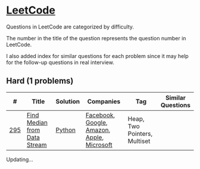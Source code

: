 # [LeetCode](/LeetCode)
Questions in LeetCode are categorized by difficulty. 

The number in the title of the question represents the question number in LeetCode.

I also added index for similar questions for each problem since it may help for the follow-up questions in real interview.


## Hard (1 problems)
| # | Title                                                                                       | Solution                                                                                                            | Companies | Tag | Similar Questions |
|--|---------------------------------------------------------------------------------------------|---------------------------------------------------------------------------------------------------------------------| --------- | --- | ----------------- |
| [295](https://leetcode.com/problems/find-median-from-data-stream/description/) | [Find Median from Data Stream](/LeetCode/Hard/295.%20Find%20Median%20from%20Data%20Stream/) | [Python](/LeetCode/Hard/295.%20Find%20Median%20from%20Data%20Stream/295.%20Find%20Median%20from%20Data%20Stream.py) | [Facebook](/Facebook/), [Google](/Google/), [Amazon](/Amazon/), [Apple](/Apple/), [Microsoft](/Microsoft/) | Heap, Two Pointers, Multiset |  |


Updating...
